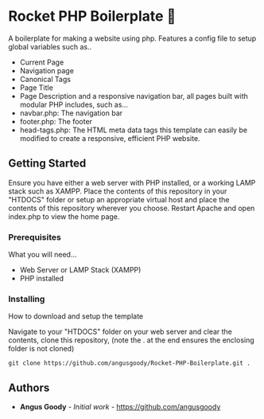 # Rocket PHP Boilerplate 🚀

A boilerplate for making a website using php. Features a config file to setup global variables such as..
- Current Page
- Navigation page
- Canonical Tags
- Page Title
- Page Description
and a responsive navigation bar, all pages built with modular PHP includes, such as...
- navbar.php: The navigation bar
- footer.php: The footer
- head-tags.php: The HTML meta data tags
this template can easily be modified to create a responsive, efficient PHP website.

## Getting Started

Ensure you have either a web server with PHP installed, or a working LAMP stack such as XAMPP. Place the contents of this repository in your "HTDOCS" folder or setup an appropriate virtual host and place the contents of this repository wherever you choose. Restart Apache and open index.php to view the home page.

### Prerequisites

What you will need...

- Web Server or LAMP Stack (XAMPP)
- PHP installed


### Installing

How to download and setup the template

Navigate to your "HTDOCS" folder on your web server and clear the contents, clone this repository, (note the . at the end ensures the enclosing folder is not cloned)

```
git clone https://github.com/angusgoody/Rocket-PHP-Boilerplate.git .
```

## Authors

* **Angus Goody** - *Initial work* - https://github.com/angusgoody



